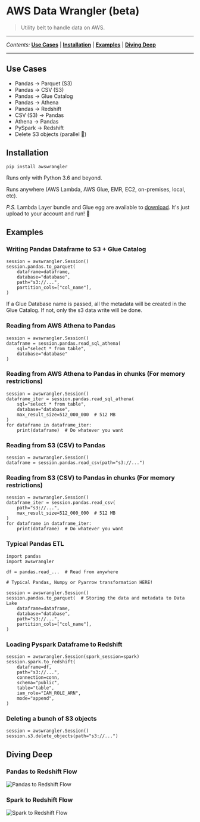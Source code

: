 # AWS Data Wrangler (beta)

> Utility belt to handle data on AWS.

---

*Contents:* **[Use Cases](#Use-Cases)** | **[Installation](#Installation)** | **[Examples](#Examples)** | **[Diving Deep](#Diving-Deep)**

---

## Use Cases

* Pandas -> Parquet (S3)
* Pandas -> CSV (S3)
* Pandas -> Glue Catalog
* Pandas -> Athena
* Pandas -> Redshift
* CSV (S3) -> Pandas
* Athena -> Pandas
* PySpark -> Redshift
* Delete S3 objects (parallel :rocket:)

## Installation

`pip install awswrangler`

Runs only with Python 3.6 and beyond.

Runs anywhere (AWS Lambda, AWS Glue, EMR, EC2, on-premises, local, etc).

*P.S.* Lambda Layer bundle and Glue egg are available to [download](https://github.com/awslabs/aws-data-wrangler/releases). It's just upload to your account and run! :rocket:

## Examples

### Writing Pandas Dataframe to S3 + Glue Catalog

```py3
session = awswrangler.Session()
session.pandas.to_parquet(
    dataframe=dataframe,
    database="database",
    path="s3://...",
    partition_cols=["col_name"],
)
```

If a Glue Database name is passed, all the metadata will be created in the Glue Catalog. If not, only the s3 data write will be done.

### Reading from AWS Athena to Pandas

```py3
session = awswrangler.Session()
dataframe = session.pandas.read_sql_athena(
    sql="select * from table",
    database="database"
)
```

### Reading from AWS Athena to Pandas in chunks (For memory restrictions)

```py3
session = awswrangler.Session()
dataframe_iter = session.pandas.read_sql_athena(
    sql="select * from table",
    database="database",
    max_result_size=512_000_000  # 512 MB
)
for dataframe in dataframe_iter:
    print(dataframe)  # Do whatever you want
```

### Reading from S3 (CSV) to Pandas

```py3
session = awswrangler.Session()
dataframe = session.pandas.read_csv(path="s3://...")
```

### Reading from S3 (CSV) to Pandas in chunks (For memory restrictions)

```py3
session = awswrangler.Session()
dataframe_iter = session.pandas.read_csv(
    path="s3://...",
    max_result_size=512_000_000  # 512 MB
)
for dataframe in dataframe_iter:
    print(dataframe)  # Do whatever you want
```

### Typical Pandas ETL

```py3
import pandas
import awswrangler

df = pandas.read_...  # Read from anywhere

# Typical Pandas, Numpy or Pyarrow transformation HERE!

session = awswrangler.Session()
session.pandas.to_parquet(  # Storing the data and metadata to Data Lake
    dataframe=dataframe,
    database="database",
    path="s3://...",
    partition_cols=["col_name"],
)
```

### Loading Pyspark Dataframe to Redshift

```py3
session = awswrangler.Session(spark_session=spark)
session.spark.to_redshift(
    dataframe=df,
    path="s3://...",
    connection=conn,
    schema="public",
    table="table",
    iam_role="IAM_ROLE_ARN",
    mode="append",
)
```

### Deleting a bunch of S3 objects

```py3
session = awswrangler.Session()
session.s3.delete_objects(path="s3://...")
```

## Diving Deep

### Pandas to Redshift Flow

![Pandas to Redshift Flow](docs/pandas-to-redshift/pandas-to-redshift-flow.jpg?raw=true "Pandas to Redshift Flow")

### Spark to Redshift Flow

![Spark to Redshift Flow](docs/spark-to-redshift/spark-to-redshift-flow.jpg?raw=true "Spark to Redshift Flow")
